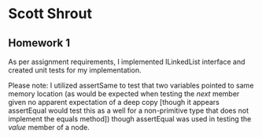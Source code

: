 # Scott Shrout
## Homework 1
As per assignment requirements, I implemented ILinkedList interface and created unit tests for my implementation.

Please note:  I utilized assertSame to test that two variables pointed to same memory location (as would be expected when testing the *next* member given no apparent expectation of a deep copy [though it appears assertEqual would test this as a well for a non-primitive type that does not implement the equals method]) though assertEqual was used in testing the *value* member of a node.